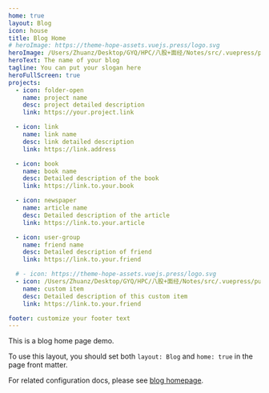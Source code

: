 ```yaml
---
home: true
layout: Blog
icon: house
title: Blog Home
# heroImage: https://theme-hope-assets.vuejs.press/logo.svg
heroImage: /Users/Zhuanz/Desktop/GYQ/HPC/八股+面经/Notes/src/.vuepress/public/YQ_logo.png
heroText: The name of your blog
tagline: You can put your slogan here
heroFullScreen: true
projects:
  - icon: folder-open
    name: project name
    desc: project detailed description
    link: https://your.project.link

  - icon: link
    name: link name
    desc: link detailed description
    link: https://link.address

  - icon: book
    name: book name
    desc: Detailed description of the book
    link: https://link.to.your.book

  - icon: newspaper
    name: article name
    desc: Detailed description of the article
    link: https://link.to.your.article

  - icon: user-group
    name: friend name
    desc: Detailed description of friend
    link: https://link.to.your.friend

  # - icon: https://theme-hope-assets.vuejs.press/logo.svg
  - icon: /Users/Zhuanz/Desktop/GYQ/HPC/八股+面经/Notes/src/.vuepress/public/YQ_logo.png
    name: custom item
    desc: Detailed description of this custom item
    link: https://link.to.your.friend

footer: customize your footer text
---
```


This is a blog home page demo.

To use this layout, you should set both `layout: Blog` and `home: true` in the page front matter.

For related configuration docs, please see [blog homepage](https://theme-hope.vuejs.press/guide/blog/home.html).
